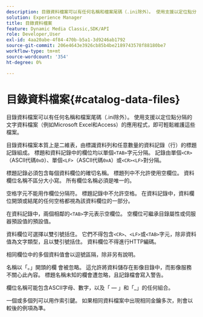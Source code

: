 ```yaml
---
description: 目錄資料檔案可以有任何名稱和檔案尾碼（.ini除外）。 使用支援以定位點分隔的文字資料檔案（例如Microsoft Excel和Access）的應用程式，即可輕鬆維護這些檔案。
solution: Experience Manager
title: 目錄資料檔案
feature: Dynamic Media Classic,SDK/API
role: Developer,User
exl-id: 4aa20abe-4f84-470b-b5a1-3d9246ab1792
source-git-commit: 206e4643e3926cb85b4be2189743578f88180be7
workflow-type: tm+mt
source-wordcount: '354'
ht-degree: 0%

---
```


# 目錄資料檔案{#catalog-data-files}

目錄資料檔案可以有任何名稱和檔案尾碼（.ini除外）。 使用支援以定位點分隔的文字資料檔案（例如Microsoft Excel和Access）的應用程式，即可輕鬆維護這些檔案。

目錄資料檔案本質上是二維表，由標識資料列和任意數量的資料記錄（行）的標題記錄組成。 標題和資料記錄中的欄位均以單個`<TAB>`字元分隔。 記錄由單個`<CR>`（ASCII代碼`0xD`）、單個`<LF>`（ASCII代碼`0xA`）或`<CR><LF>`對分隔。

標題記錄必須包含每個資料欄位的確切名稱。 標題列中不允許使用空欄位。 資料欄位名稱不區分大小寫。 所有欄位名稱必須是唯一的。

空格字元不能用作欄位分隔符。 標題記錄中不允許空格。 在資料記錄中，資料欄位開頭或結尾的任何空格都視為該資料欄位的一部分。

在資料記錄中，兩個相鄰的`<TAB>`字元表示空欄位。 空欄位可繼承目錄屬性或伺服器預設值的預設值。

資料欄位可選擇以雙引號括住。 它們不得包含`<CR>`、`<LF>`或`<TAB>`字元，除非資料值為文字類型，且以雙引號括住。 資料欄位不得進行HTTP編碼。

相同欄位中的多個資料值會以逗號區隔，除非另有說明。

名稱以「。」開頭的欄 會被忽略。 這允許將資料儲存在影像目錄中，而影像服務不關心此內容。 標題名稱未知的欄會遭忽略，且記錄檔會寫入警告。

欄位名稱可能包含ASCII字母、數字，以及「 — 」和「_」的任何組合。

一個或多個列可以用作索引鍵。 如果相同資料檔案中出現相同金鑰多次，則會以較後的例項為準。
